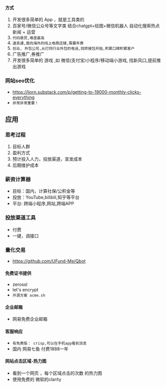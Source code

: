#### 方式
1. 开发很多简单的 App ，就是工具类的
2. 百家号/微信公众号等文字类 结合chatgpt+绘图+微信机器人 自动化搜索热点新闻 + 运营
3. `代码悬赏,难度最高`
4. `速卖通,面向海外的线上电商店铺,需要年费`
5. `创业, 外包公司,从打同行业外包的电话,找转接包开始,积累口碑积累客户`
6. 广告推广,券推广
7. 开发很多简单的 游戏 ,如 微信(支付宝)小程序/移动端小游戏, 找新风口,提前推出游戏


### 网站seo优化
* https://liorn.substack.com/p/getting-to-19000-monthly-clicks-everything
* `非常非常重要！`

## 应用

### 思考过程
1. 目标人群
2. 盈利方式
3. 预计投入人力，投放渠道，宣发成本
4. 后期维护成本

### 薪资计算器
* 目标：国内，计算社保/公积金等
* 投放：YouTube,bilibili,知乎等平台
* 平台: 跨端小程序,网站,跨端APP

### 投放渠道工具
* 付费
* 一键，调接口

### 量化交易
* https://github.com/UFund-Me/Qbot

#### 免费证书提供
* zerossl
* let's encrypt
* `开源方案 acme.sh`

#### 企业邮箱
* 网易免费企业邮箱

#### 客服响应
* `有免费版： crisp,可以在手机app看到消息`
* 国内 网易七鱼 付费1888一年

#### 网站点击区域-热力图
* 看到一个网页 ，每个区域点击的次数 的热力图
* 使用免费的 微软的clarity

